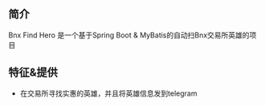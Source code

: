 
## 简介
Bnx Find Hero 是一个基于Spring Boot & MyBatis的自动扫Bnx交易所英雄的项目

## 特征&提供
- 在交易所寻找实惠的英雄，并且将英雄信息发到telegram
